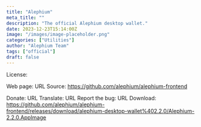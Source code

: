 ```yaml
---
title: "Alephium"
meta_title: ""
description: "The official Alephium desktop wallet."
date: 2023-12-23T15:14:00Z
image: "/images/image-placeholder.png"
categories: ["Utilities"]
author: "Alephium Team"
tags: ["official"]
draft: false
---
```


License:

Web page: URL
Source: https://github.com/alephium/alephium-frontend

Donate: URL
Translate: URL
Report the bug: URL
Download: https://github.com/alephium/alephium-frontend/releases/download/alephium-desktop-wallet%402.2.0/Alephium-2.2.0.AppImage
